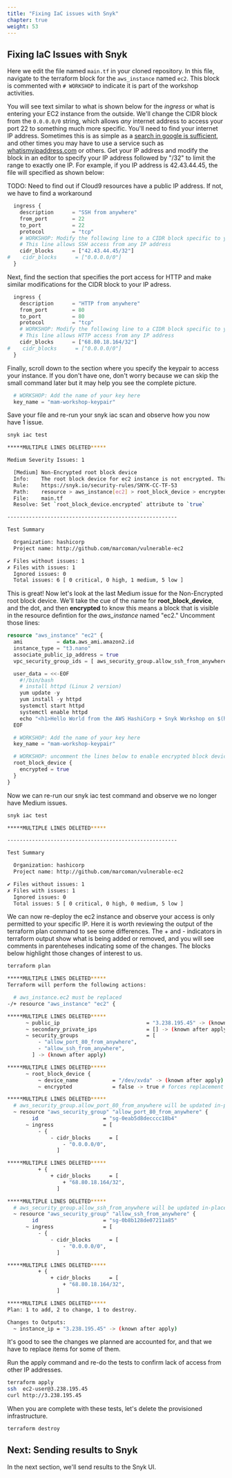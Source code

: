 ```yaml
---
title: "Fixing IaC issues with Snyk"
chapter: true
weight: 53
---
```


## Fixing IaC Issues with Snyk

Here we edit the file named `main.tf` in your cloned repository.  In this file, navigate to the terraform block for the `aws_instance` named `ec2`.  This block is commented with `# WORKSHOP` to indicate it is part of the workshop activities.

You will see text similar to what is shown below for the *ingress* or what is entering your EC2 instance from the outside.  We'll change the CIDR block from the `0.0.0.0/0` string, which allows *any* internet address to access your port 22 to something much more specific.  You'll need to find your internet IP address.  Sometimes this is as simple as a [search in google is sufficient](https://www.google.com/search?q=what+is+my+ip&oq=what+is+my+ip), and other times you may have to use a service such as [whatismyipaddress.com](https://whatismyipaddress.com/) or others.  Get your IP address and modify the block in an editor to specify your IP address followed by "/32" to limit the range to exactly one IP.  For example, if you IP address is 42.43.44.45, the file will specified as shown below:

TODO: Need to find out if Cloud9 resources have a public IP address.  If not, we have to find a workaround

```terraform
  ingress {
    description      = "SSH from anywhere"
    from_port        = 22
    to_port          = 22
    protocol         = "tcp"
    # WORKSHOP: Modify the following line to a CIDR block specific to you, and uncomment the next line with 0.0.0.0
    # This line allows SSH access from any IP address
    cidr_blocks      = ["42.43.44.45/32"]
#    cidr_blocks      = ["0.0.0.0/0"]
  }
```

Next, find the section that specifies the port access for HTTP and make similar modifications for the CIDR block to your IP adress.

```terraform
  ingress {
    description      = "HTTP from anywhere"
    from_port        = 80
    to_port          = 80
    protocol         = "tcp"
    # WORKSHOP: Modify the following line to a CIDR block specific to you, and uncomment the next line with 0.0.0.0
    # This line allows HTTP access from any IP address
    cidr_blocks      = ["68.80.18.164/32"]
#    cidr_blocks      = ["0.0.0.0/0"]
  }

```

Finally, scroll down to the section where you specify the keypair to access your instance. If you don't have one, don't worry because we can skip the small command later but it may help you see the complete picture.

```terraform
  # WORKSHOP: Add the name of your key here
  key_name = "mam-workshop-keypair"
```

Save your file and re-run your snyk iac scan and observe how you now have 1 issue.

```bash
snyk iac test

*****MULTIPLE LINES DELETED*****

Medium Severity Issues: 1

  [Medium] Non-Encrypted root block device
  Info:    The root block device for ec2 instance is not encrypted. That should someone gain unauthorized access to the data they would be able to read the contents.
  Rule:    https://snyk.io/security-rules/SNYK-CC-TF-53
  Path:    resource > aws_instance[ec2] > root_block_device > encrypted
  File:    main.tf
  Resolve: Set `root_block_device.encrypted` attribute to `true`

-------------------------------------------------------

Test Summary

  Organization: hashicorp
  Project name: http://github.com/marcoman/vulnerable-ec2

✔ Files without issues: 1
✗ Files with issues: 1
  Ignored issues: 0
  Total issues: 6 [ 0 critical, 0 high, 1 medium, 5 low ]

```

This is great!  Now let's look at the last Medium issue for the Non-Encrypted root block device.  We'll take the cue of the name for **root_block_device**, and the dot, and then **encrypted** to know this means a block that is visible in the resource defintion for the *aws_instance* named "ec2."  Uncomment those lines:

```terraform
resource "aws_instance" "ec2" {
  ami           = data.aws_ami.amazon2.id
  instance_type = "t3.nano"
  associate_public_ip_address = true
  vpc_security_group_ids = [ aws_security_group.allow_ssh_from_anywhere.id, aws_security_group.allow_port_80_from_anywhere.id]

  user_data = <<-EOF
    #!/bin/bash
    # install httpd (Linux 2 version)
    yum update -y
    yum install -y httpd
    systemctl start httpd
    systemctl enable httpd
    echo "<h1>Hello World from the AWS HashiCorp + Snyk Workshop on $(hostname -f)</h1>" > /var/www/html/index.html
  EOF

  # WORKSHOP: Add the name of your key here
  key_name = "mam-workshop-keypair"

  # WORKSHOP: uncomment the lines below to enable encrypted block device
  root_block_device {
    encrypted = true
  }
}
```

Now we can re-run our snyk iac test command and observe we no longer have Medium issues.

```bash
snyk iac test

*****MULTIPLE LINES DELETED*****

-------------------------------------------------------

Test Summary

  Organization: hashicorp
  Project name: http://github.com/marcoman/vulnerable-ec2

✔ Files without issues: 1
✗ Files with issues: 1
  Ignored issues: 0
  Total issues: 5 [ 0 critical, 0 high, 0 medium, 5 low ]
```

We can now re-deploy the ec2 instance and observe your access is only permitted to your specific IP.  Here it is worth reviewing the output of the terraform plan command to see some differences.  The + and - indicators in terraform output show what is being added or removed, and you will see comments in parenteheses indicating some of the changes.  The blocks below highlight those changes of interest to us.

```bash
terraform plan

*****MULTIPLE LINES DELETED*****
Terraform will perform the following actions:

  # aws_instance.ec2 must be replaced
-/+ resource "aws_instance" "ec2" {

*****MULTIPLE LINES DELETED*****
      ~ public_ip                            = "3.238.195.45" -> (known after apply)
      ~ secondary_private_ips                = [] -> (known after apply)
      ~ security_groups                      = [
          - "allow_port_80_from_anywhere",
          - "allow_ssh_from_anywhere",
        ] -> (known after apply)

*****MULTIPLE LINES DELETED*****
      ~ root_block_device {
          ~ device_name           = "/dev/xvda" -> (known after apply)
          ~ encrypted             = false -> true # forces replacement

*****MULTIPLE LINES DELETED*****
  # aws_security_group.allow_port_80_from_anywhere will be updated in-place
  ~ resource "aws_security_group" "allow_port_80_from_anywhere" {
        id                     = "sg-0eab5d8decccc18b4"
      ~ ingress                = [
          - {
              - cidr_blocks      = [
                  - "0.0.0.0/0",
                ]

*****MULTIPLE LINES DELETED*****
          + {
              + cidr_blocks      = [
                  + "68.80.18.164/32",
                ]

*****MULTIPLE LINES DELETED*****
  # aws_security_group.allow_ssh_from_anywhere will be updated in-place
  ~ resource "aws_security_group" "allow_ssh_from_anywhere" {
        id                     = "sg-0b8b128de07211a85"
      ~ ingress                = [
          - {
              - cidr_blocks      = [
                  - "0.0.0.0/0",
                ]

*****MULTIPLE LINES DELETED*****
          + {
              + cidr_blocks      = [
                  + "68.80.18.164/32",
                ]

*****MULTIPLE LINES DELETED*****
Plan: 1 to add, 2 to change, 1 to destroy.

Changes to Outputs:
  ~ instance_ip = "3.238.195.45" -> (known after apply)
```

It's good to see the changes we planned are accounted for, and that we have to replace items for some of them.

Run the apply command and re-do the tests to confirm lack of access from other IP addresses.

```bash
terraform apply
ssh  ec2-user@3.238.195.45
curl http://3.238.195.45
```

When you are complete with these tests, let's delete the provisioned infrastructure.

```bash
terraform destroy
```

## Next: Sending results to Snyk
In the next section, we'll send results to the Snyk UI.

